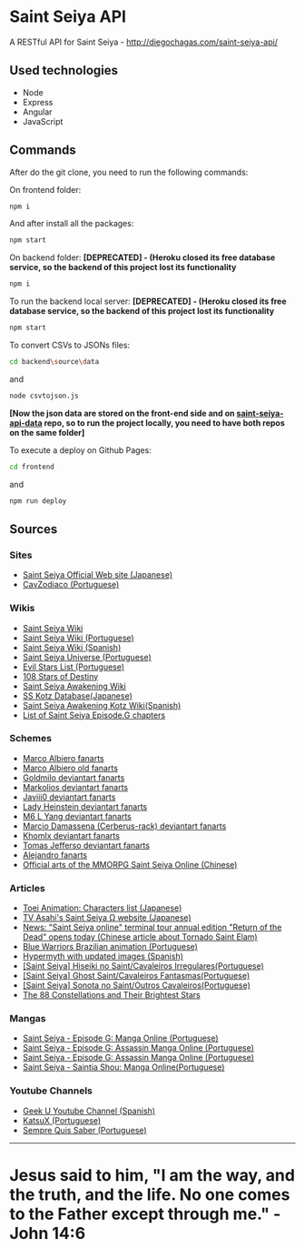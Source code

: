 # Saint Seiya API

A RESTful API for Saint Seiya - http://diegochagas.com/saint-seiya-api/

## Used technologies

- Node
- Express
- Angular
- JavaScript

## Commands

After do the git clone, you need to run the following commands:

On frontend folder:

```bash
npm i
```

And after install all the packages:

```bash
npm start
```

On backend folder: **[DEPRECATED] - (Heroku closed its free database service, so the backend of this project lost its functionality** 

```bash
npm i
```

To run the backend local server: **[DEPRECATED] - (Heroku closed its free database service, so the backend of this project lost its functionality** 
```bash
npm start
```

To convert CSVs to JSONs files:
```bash
cd backend\source\data
```

and

```bash
node csvtojson.js
```
**[Now the json data are stored on the front-end side and on [saint-seiya-api-data](https://github.com/diegochagas/saint-seiya-api-data) repo, so to run the project locally, you need to have both repos on the same folder]**

To execute a deploy on Github Pages:
```bash
cd frontend
```

and
```bash
npm run deploy
```

## Sources

### Sites
- [Saint Seiya Official Web site (Japanese)](http://saintseiya-official.com/)
- [CavZodiaco (Portuguese)](https://www.cavzodiaco.com.br/)

### Wikis
- [Saint Seiya Wiki](https://saintseiya.fandom.com/wiki/Seiyapedia)
- [Saint Seiya Wiki (Portuguese)](https://saintseiya.fandom.com/pt-br/wiki/Saint_Seiya_Wiki)
- [Saint Seiya Wiki (Spanish)](https://saintseiya.fandom.com/es/wiki/Saint_Seiya_Wiki)
- [Saint Seiya Universe (Portuguese)](https://ssu.fandom.com/wiki/Seiya_Universe_Wiki)
- [Evil Stars List (Portuguese)](https://ssu.fandom.com/wiki/Lista_de_Estrelas_Malignas)
- [108 Stars of Destiny](https://en.wikipedia.org/wiki/108_Stars_of_Destiny)
- [Saint Seiya Awakening Wiki](https://saintseiya.gaming.ph/wiki/Main_Page)
- [SS Kotz Database(Japanese)](https://www.ssawakeningdb.com/saints/)
- [Saint Seiya Awakening Kotz Wiki(Spanish)](https://saint-seiya-awakening-kotz.fandom.com/es/wiki/Categor%C3%ADa:Total_de_personajes)
- [List of Saint Seiya Episode.G chapters](https://en.wikipedia.org/wiki/List_of_Saint_Seiya_Episode.G_chapters)

### Schemes
- [Marco Albiero fanarts](https://marcoalbiero.it/)
- [Marco Albiero old fanarts](http://www.burningblood.it/marcoalbiero/animemanga/)
- [Goldmilo deviantart fanarts](https://goldmilo.deviantart.com/gallery/)
- [Markolios deviantart fanarts](https://www.deviantart.com/markolios/gallery)
- [Javiii0 deviantart fanarts](https://javiiit0.deviantart.com/gallery/)
- [Lady Heinstein deviantart fanarts](https://ladyheinstein.deviantart.com/gallery/)
- [M6 L Yang deviantart fanarts](https://www.deviantart.com/133011795/gallery/?catpath=/)
- [Marcio Damassena (Cerberus-rack) deviantart fanarts](https://www.deviantart.com/cerberus-rack/gallery)
- [KhomIx deviantart fanarts](https://www.deviantart.com/khomix/gallery)
- [Tomas Jefferso deviantart fanarts](https://www.deviantart.com/tomas-jefferson/gallery)
- [Alejandro fanarts](https://www.pharaonwebsite.com/users/alejandro/fanarts/)
- [Official arts of the MMORPG Saint Seiya Online (Chinese)](http://seiya.17173.com/news/05072013/171743839_all.shtml)

### Articles
- [Toei Animation: Characters list (Japanese)](http://www.toei-anim.co.jp/tv/seiya/character/index.html)
- [TV Asahi's Saint Seiya Ω website (Japanese)](https://www.tv-asahi.co.jp/seiya-koga/character/bronze/)
- [News: "Saint Seiya online" terminal tour annual edition "Return of the Dead" opens today (Chinese article about Tornado Saint Elam)](http://news.178.com/201705/289767539107.html)
- [Blue Warriors Brazilian animation (Portuguese)](https://www.cavzodiaco.com.br/noticia/15/11/2009/natassia-do-pais-de-gelo-blue-warriors-assista-agora-mesmo-o-episodio-completo-do-projeto-de-animacao-caseira-brasileira)
- [Hypermyth with updated images (Spanish)](http://snk-seiya.net/guiasaintseiya/Hipermito.html)
- [[Saint Seiya] Hiseiki no Saint/Cavaleiros Irregulares(Portuguese)](https://dreamhuntersz.wordpress.com/2018/01/26/saint-seiya-hiseiki-no-saint-cavaleiros-irregulares/)
- [[Saint Seiya] Ghost Saint/Cavaleiros Fantasmas(Portuguese)](https://dreamhuntersz.wordpress.com/2018/01/27/saint-seiya-ghost-saint-cavaleiros-fantasmas/)
- [[Saint Seiya] Sonota no Saint/Outros Cavaleiros(Portuguese)](https://dreamhuntersz.wordpress.com/2020/01/13/saint-seiya-sonota-no-saint-outros-cavaleiros/)
- [The 88 Constellations and Their Brightest Stars](https://sleepopolis.com/education/constellations-stars/)

### Mangas
- [Saint Seiya - Episode G: Manga Online (Portuguese)](https://unionmangas.top/manga/saint-seiya-episode-g)
- [Saint Seiya - Episode G: Assassin Manga Online (Portuguese)](https://mangalivre.com/manga/saint-seiya-episode-g-assassin/2415)
- [Saint Seiya - Episode G: Assassin Manga Online (Portuguese)](https://lermangasonline.top/manga/saint-seiya-episode-g-assassin/)
- [Saint Seiya - Saintia Shou: Manga Online(Portuguese)](https://unionmangas.top/manga/saint-seiya-saintia-shou)

### Youtube Channels
- [Geek U Youtube Channel (Spanish)](https://www.youtube.com/channel/UCwdCQ5sSryDS-WqydvInmeQ/featured)
- [KatsuX (Portuguese)](https://www.youtube.com/c/KatsuX)
- [Sempre Quis Saber (Portuguese)](https://www.youtube.com/c/SempreQuisSaber20)

---

# Jesus said to him, "I am the way, and the truth, and the life. No one comes to the Father except through me." - John 14:6
